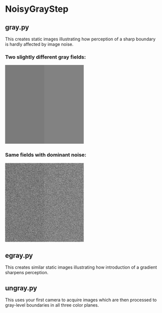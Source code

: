 # NoisyGrayStep

## gray.py
This creates static images illustrating how perception
of a sharp boundary is hardly affected by image noise.

### Two slightly different gray fields:
![alt Clean Gray Step image render failed](https://github.com/jlettvin/NoisyGrayStep/blob/master/CleanGrayStep.png)

### Same fields with dominant noise:
![alt Noisy Gray Step image render failed](https://github.com/jlettvin/NoisyGrayStep/blob/master/NoisyGrayStep.png)

## egray.py
This creates similar static images illustrating how
introduction of a gradient sharpens perception.

## ungray.py
This uses your first camera to acquire images which are then
processed to gray-level boundaries in all three color planes.
